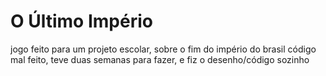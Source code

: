 # O Último Império

jogo feito para um projeto escolar, sobre o fim do império do brasil
código mal feito, teve duas semanas para fazer, e fiz o desenho/código sozinho
